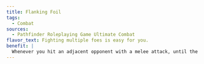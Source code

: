 ```yaml
---
title: Flanking Foil
tags:
  - Combat
sources:
  - Pathfinder Roleplaying Game Ultimate Combat
flavor_text: Fighting multiple foes is easy for you.
benefit: |
  Whenever you hit an adjacent opponent with a melee attack, until the start of your next turn, that opponent does not gain any flanking bonus on attack rolls while it is flanking you and cannot deal sneak attack damage to you. It can still provide a flank for its allies.
---
```


